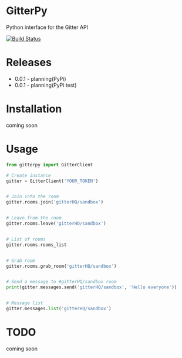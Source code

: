 # GitterPy

Python interface for the Gitter API

[![Build Status](https://travis-ci.org/MichaelYusko/GitterHQPy.svg?branch=master)](https://travis-ci.org/MichaelYusko/GitterHQPy)


Releases
=================================
* 0.0.1 - planning(PyPi)
* 0.0.1 - planning(PyPi test)


Installation
=================================
coming soon



Usage
=================================
```python
from gitterpy import GitterClient

# Create instance
gitter = GitterClient('YOUR_TOKEN')


# Join into the room
gitter.rooms.join('gitterHQ/sandbox')


# Leave from the room
gitter.rooms.leave('gitterHQ/sandbox')


# List of rooms
gitter.rooms.rooms_list


# Grab room
gitter.rooms.grab_room('gitterHQ/sandbox')


# Send a message to #gitterHQ/sandbox room
print(gitter.messages.send('gitterHQ/sandbox', 'Hello everyone'))


# Message list
gitter.messages.list('gitterHQ/sandbox')
```


TODO
=================================
coming soon